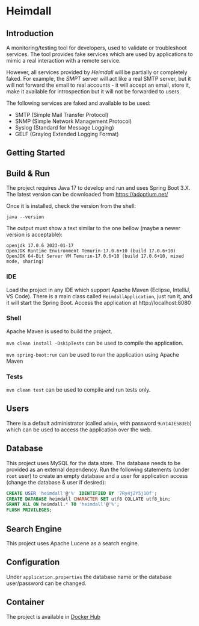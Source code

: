 # Heimdall

## Introduction

A monitoring/testing tool for developers, used to validate or troubleshoot services. The tool provides fake services
which are used by applications to mimic a real interaction with a remote service.

However, all services provided by _Heimdall_ will be partially or completely faked. For example, the _SMPT_ server will act
like a real SMTP server, but it will not forward the email to real accounts - it will accept an email, store it, make it available for introspection but it will not be forwarded to users.

The following services are faked and available to be used:

* SMTP (Simple Mail Transfer Protocol)
* SNMP (Simple Network Management Protocol)
* Syslog (Standard for Message Logging)
* GELF (Graylog Extended Logging Format)

## Getting Started

## Build & Run

The project requires Java 17 to develop and run and uses Spring Boot 3.X. The latest version can be downloaded from https://adoptium.net/

Once it is installed, check the version from the shell:

```
java --version
```

The output must show a text similar to the one bellow (maybe a newer version is acceptable):

```
openjdk 17.0.6 2023-01-17
OpenJDK Runtime Environment Temurin-17.0.6+10 (build 17.0.6+10)
OpenJDK 64-Bit Server VM Temurin-17.0.6+10 (build 17.0.6+10, mixed mode, sharing)
```

### IDE

Load the project in any IDE which support Apache Maven (Eclipse, IntelliJ, VS Code). There is a main class called
`HeimdallApplication`, just run it, and it will start the Spring Boot. Access the application at http://localhost:8080

### Shell

Apache Maven is used to build the project.

`mvn clean install -DskipTests` can be used to compile the application.

`mvn spring-boot:run` can be used to run the application using Apache Maven

### Tests

`mvn clean test` can be used to compile and run tests only.

## Users

There is a default administrator (called `admin`, with password `9uYI4IE583Eb`) which can be used to access the application over the web.

## Database

This project uses MySQL for the data store. The database needs to be provided as an external dependency. Run the following statements (under `root` user) to create an empty database
and a user for application access (change the database & user if desired):

```sql
CREATE USER 'heimdall'@'%' IDENTIFIED BY '7Ry4j2Y5j1Of'; 
CREATE DATABASE heimdall CHARACTER SET utf8 COLLATE utf8_bin; 
GRANT ALL ON heimdall.* TO 'heimdall'@'%'; 
FLUSH PRIVILEGES; 
```

## Search Engine

This project uses Apache Lucene as a search engine. 

## Configuration

Under `application.properties` the database name or the database user/password can be changed.

## Container

The project is available in [Docker Hub](https://hub.docker.com/repository/docker/adriantarau/heimdall) 
